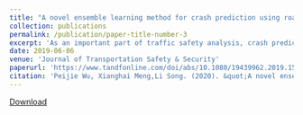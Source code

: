 ```yaml
---
title: "A novel ensemble learning method for crash prediction using road geometric alignments and traffic data"
collection: publications
permalink: /publication/paper-title-number-3
excerpt: 'As an important part of traffic safety analysis, crash prediction models using road geometric alignments and traffic data (CPM-GAs) have been regarded as the most classic way and can be used in stages of road safety evaluation and road operating and management. To improve the predictive performance of tradition CPM-GAs and avoid the overfitting problem of machine learning algorithms, a framework of CPM-GA based on ensemble learning theory and a new ensemble rule for connecting traditional models and machine learning models were proposed in this study. Results of the ensemble learning CPM-GA show that (1) classification and regression tree (CART) is recommended for important variable selection procedure before applying support vector machine (SVM), (2) machine learning models outperformed traditional models significantly in aspects of model fitting and prediction accuracy but are unstable in the sensitivity tests, (3) the new proposed ensemble method of traditional model and machine learning model can effectively improve the accuracy of traditional CPM-GAs by 10%–16% and reduce the variance of machine learning CPM-GAs by 12%–36% simultaneously. Finally, the ensemble method presented in this article may shed light on more research of crash prediction models based on ensemble learning theory.'
date: 2019-06-06
venue: 'Journal of Transportation Safety & Security'
paperurl: 'https://www.tandfonline.com/doi/abs/10.1080/19439962.2019.1579288?journalCode=utss20'
citation: 'Peijie Wu, Xianghai Meng,Li Song. (2020). &quot;A novel ensemble learning method for crash prediction using road geometric alignments and traffic data.&quot; <i>Journal of Transportation Safety & Security</i>. 12(9):1128-1146.'
---
```



[Download](https://www.researchgate.net/publication/333646104_A_novel_ensemble_learning_method_for_crash_prediction_using_road_geometric_alignments_and_traffic_data)
